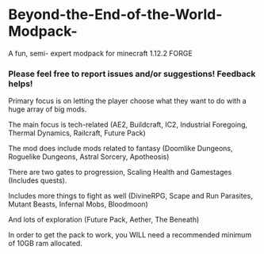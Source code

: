 # Beyond-the-End-of-the-World-Modpack-
A fun, semi- expert modpack for minecraft 1.12.2 FORGE

<h3>Please feel free to report issues and/or suggestions! Feedback helps!</h3>

Primary focus is on letting the player choose what they want to do with a huge array of big mods.


The main focus is tech-related (AE2, Buildcraft, IC2, Industrial Foregoing, Thermal Dynamics, Railcraft, Future Pack)

The mod does include mods related to fantasy (Doomlike Dungeons, Roguelike Dungeons, Astral Sorcery, Apotheosis)

There are two gates to progression, Scaling Health and Gamestages (Includes quests).

Includes more things to fight as well (DivineRPG, Scape and Run Parasites, Mutant Beasts, Infernal Mobs, Bloodmoon)

And lots of exploration (Future Pack, Aether, The Beneath)

In order to get the pack to work, you WILL need a recommended minimum of 10GB ram allocated.
